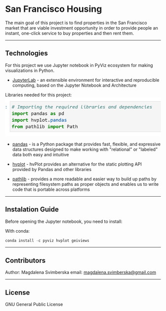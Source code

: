 # San Francisco Housing

The main goal of this project is to find properties in the San Francisco market that are viable investment opportunity in order to provide people an instant, one-click service to buy properties and then rent them.


---

## Technologies

For this project we use Jupyter notebook in PyViz ecosystem for making visualizations in Python.


* [JupyterLab](https://github.com/jupyterlab/jupyterlab) - an extensible environment for interactive and reproducible computing, based on the Jupyter Notebook and Architecture

Libraries needed for this project:
![Screenshot of imported librarues](Images/Capture.PNG)

* [pandas](https://github.com/pandas-dev/pandas) - is a Python package that provides fast, flexible, and expressive data structures designed to make working with "relational" or "labeled" data both easy and intuitive 

* [hvplot](https://hvplot.holoviz.org/) - hvPlot provides an alternative for the static plotting API provided by Pandas and other libraries

* [pathlib](https://stackabuse.com/introduction-to-the-python-pathlib-module/) - provides a more readable and easier way to build up paths by representing filesystem paths as proper objects and enables us to write code that is portable across platforms

---

## Instalation Guide

Before opening the Jupyter notebook, you need to install:

With conda:

```python
conda install -c pyviz hvplot geiviews
```

---

## Contributors

Author: Magdalena Svimberska
email: magdalena.svimberska@gmail.com

---

## License

GNU General Public License